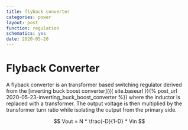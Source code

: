 ```yaml
---
title: flyback converter
categories: power
layout: post
function: regulation
schematics: yes
date: 2020-05-20
---
```


# Flyback Converter

A flyback converter is an transformer based switching regulator derived from the [inverting buck boost converter]({{ site.baseurl }}{% post_url 2020-05-23-inverting_buck_boost_converter %}) where the inductor is replaced with a transformer. 
The output voltage is then multiplied by the transformer turn ratio while isolating the output from the primary side.

$$ Vout = N * \frac{-D}{1-D} * Vin $$